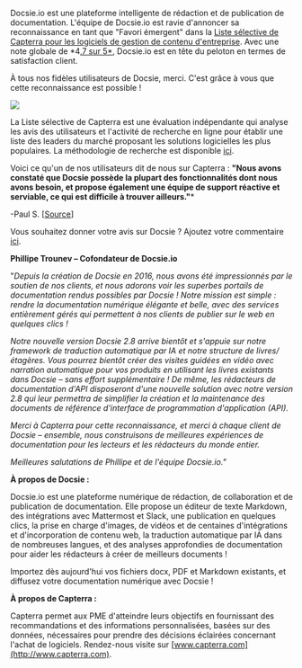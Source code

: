 Docsie.io est une plateforme intelligente de rédaction et de publication de documentation. L'équipe de Docsie.io est ravie d'annoncer sa reconnaissance en tant que "Favori émergent" dans la [Liste sélective de Capterra pour les logiciels de gestion de contenu d'entreprise](https://www.capterra.com/enterprise-content-management-software/#shortlist). Avec une note globale de *4[,7 sur 5*](https://www.capterra.com/p/185219/Docsie/), Docsie.io est en tête du peloton en termes de satisfaction client.

À tous nos fidèles utilisateurs de Docsie, merci. C'est grâce à vous que cette reconnaissance est possible !

![](https://cdn.docsie.io/workspace_8D5W1pxgb7Jq3oZO7/doc_vQfR1TFvrUMWGTXFc/file_shQ2RU3DXrrN3OnIw/boo_tt3aeZp07xsCA9YkY/d606cc48-929b-01e8-4006-5634d3fe191dimage.png)

La Liste sélective de Capterra est une évaluation indépendante qui analyse les avis des utilisateurs et l'activité de recherche en ligne pour établir une liste des leaders du marché proposant les solutions logicielles les plus populaires. La méthodologie de recherche est disponible [ici](https://blog.capterra.com/research-methodologies/).

Voici ce qu'un de nos utilisateurs dit de nous sur Capterra : **"Nous avons constaté que Docsie possède la plupart des fonctionnalités dont nous avons besoin, et propose également une équipe de support réactive et serviable, ce qui est difficile à trouver ailleurs."***

-Paul S. [[Source](https://www.capterra.com/p/185219/Docsie/reviews/3019279/)]

Vous souhaitez donner votre avis sur Docsie ? Ajoutez votre commentaire [ici](https://reviews.capterra.com/new/185219).



**Phillipe Trounev – Cofondateur de Docsie.io**

"*Depuis la création de Docsie en 2016, nous avons été impressionnés par le soutien de nos clients, et nous adorons voir les superbes portails de documentation rendus possibles par Docsie ! Notre mission est simple : rendre la documentation numérique élégante et belle, avec des services entièrement gérés qui permettent à nos clients de publier sur le web en quelques clics !*

*Notre nouvelle version Docsie 2.8 arrive bientôt et s'appuie sur notre framework de traduction automatique par IA et notre structure de livres/étagères. Vous pourrez bientôt créer des visites guidées en vidéo avec narration automatique pour vos produits en utilisant les livres existants dans Docsie – sans effort supplémentaire ! De même, les rédacteurs de documentation d'API disposeront d'une nouvelle solution avec notre version 2.8 qui leur permettra de simplifier la création et la maintenance des documents de référence d'interface de programmation d'application (API).*

*Merci à Capterra pour cette reconnaissance, et merci à chaque client de Docsie – ensemble, nous construisons de meilleures expériences de documentation pour les lecteurs et les rédacteurs du monde entier.*



*Meilleures salutations de Phillipe et de l'équipe Docsie.io."*



**À propos de Docsie :**

Docsie.io est une plateforme numérique de rédaction, de collaboration et de publication de documentation. Elle propose un éditeur de texte Markdown, des intégrations avec Mattermost et Slack, une publication en quelques clics, la prise en charge d'images, de vidéos et de centaines d'intégrations et d'incorporation de contenu web, la traduction automatique par IA dans de nombreuses langues, et des analyses approfondies de documentation pour aider les rédacteurs à créer de meilleurs documents !

Importez dès aujourd'hui vos fichiers docx, PDF et Markdown existants, et diffusez votre documentation numérique avec Docsie !

**À propos de Capterra :**

Capterra permet aux PME d'atteindre leurs objectifs en fournissant des recommandations et des informations personnalisées, basées sur des données, nécessaires pour prendre des décisions éclairées concernant l'achat de logiciels. Rendez-nous visite sur [www.capterra.com](http://www.capterra.com).